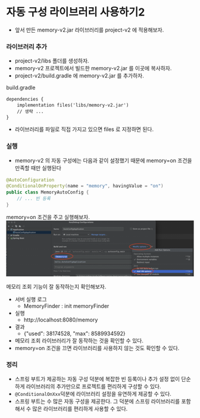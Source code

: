 # 자동 구성 라이브러리 사용하기2

- 앞서 만든 memory-v2.jar 라이브러리를 project-v2 에 적용해보자.

### 라이브러리 추가

- project-v2/libs 폴더를 생성하자.
- memory-v2 프로젝트에서 빌드한 memory-v2.jar 를 이곳에 복사하자.
- project-v2/build.gradle 에 memory-v2.jar 를 추가하자.

build.gradle
```text
dependencies {
    implementation files('libs/memory-v2.jar') 
    // 생략 ... 
}
```
- 라이브러리를 파일로 직접 가지고 있으면 files 로 지정하면 된다.


### 실행 

- memory-v2 의 자동 구성에는 다음과 같이 설정했기 때문에 memory=on 조건을 만족할 때만 실행된다
```java
@AutoConfiguration
@ConditionalOnProperty(name = "memory", havingValue = "on")
public class MemoryAutoConfig {
    // ... 빈 등록 
}
```

memory=on 조건을 주고 실행해보자.
![1.png](Image%2F1.png)

메모리 조회 기능이 잘 동작하는지 확인해보자.
- 서버 실행 로그
  - MemoryFinder : init memoryFinder
- 실행
  - http://localhost:8080/memory
- 결과
  - {"used": 38174528, "max": 8589934592}
- 메모리 조회 라이브러리가 잘 동작하는 것을 확인할 수 있다.
- memory=on 조건을 끄면 라이브러리를 사용하지 않는 것도 확인할 수 있다.

### 정리

- 스프링 부트가 제공하는 자동 구성 덕분에 복잡한 빈 등록이나 추가 설정 없이 단순하게 라이브러리의 추가만으로 프로젝트를 편리하게 구성할 수 있다.
- ```@ConditionalOnXxx```덕분에 라이브러리 설정을 유연하게 제공할 수 있다.
- 스프링 부트는 수 많은 자동 구성을 제공한다. 그 덕분에 스프링 라이브러리를 포함해서 수 많은 라이브러리를 편리하게 사용할 수 있다.



